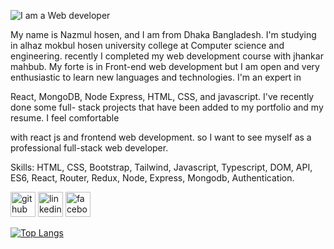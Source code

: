 ![I am a Web developer](https://i.ibb.co/2SXtfyN/Igit.jpg)

My name is
Nazmul hosen, and I am from Dhaka Bangladesh. I'm studying in alhaz mokbul hosen
university college at Computer science and engineering. recently I completed my web
development course with jhankar mahbub. My forte is in Front-end web development but
I am open and very enthusiastic to learn new languages and technologies. I'm an expert in

React, MongoDB, Node Express, HTML, CSS, and javascript. I've recently done some full-
stack projects that have been added to my portfolio and my resume. I feel comfortable

with react js and frontend web development. so I want to see myself as a professional
full-stack web developer.



Skills: HTML, CSS, Bootstrap, Tailwind, Javascript, Typescript, DOM, API, ES6, React, Router, Redux, Node, Express, Mongodb, Authentication.  



[<img src='https://cdn.jsdelivr.net/npm/simple-icons@3.0.1/icons/github.svg' alt='github' height='40'>](https://github.com/nazmulhosens) 
[<img src='https://cdn.jsdelivr.net/npm/simple-icons@3.0.1/icons/linkedin.svg' alt='linkedin' height='40'>](https://www.linkedin.com/in/nazmulhosens/) 
[<img src='https://cdn.jsdelivr.net/npm/simple-icons@3.0.1/icons/facebook.svg' alt='facebook' height='40'>](https://www.facebook.com/nazmulahmeds/)  

[![Top Langs](https://github-readme-stats.vercel.app/api/top-langs/?username=nazmulhosens)](https://github.com/anuraghazra/github-readme-stats)

